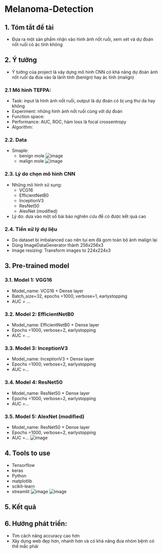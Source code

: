 # Melanoma-Detection
## 1. Tóm tắt đề tài
* Đưa ra một sản phẩm nhận vào hình ảnh nốt ruồi, xem xét và dự đoán nốt ruồi có ác tính không
## 2. Ý tưởng
* Ý tưởng của project là xây dựng mô hình CNN có khả năng dự đoán ảnh nốt ruồi da đưa vào là lành tính (benign) hay ác tính (malign)
### 2.1 Mô hình TEFPA:
* Task: input là hình ảnh nốt ruồi, output là dự đoán có bị ung thư da hay không
* Experiment: những hình ảnh nốt ruồi cùng với dự đoán 
* Function space: 
* Performance: AUC, ROC, hàm loss là focal crossentropy
* Algorithm: 
### 2.2. Data
* Smaple:
  * benign mole
![image](https://user-images.githubusercontent.com/84164707/118297028-d487cc00-b507-11eb-903b-f185bf93d29d.png)
  * malign mole
![image](https://user-images.githubusercontent.com/84164707/118296814-92f72100-b507-11eb-8578-593fed63c3ef.png)
### 2.3. Lý do chọn mô hình CNN
* Những mô hình sử sụng:
  + VCG16
  + EfficientNetB0
  + InceptionV3
  + ResNet50
  + AlexNet (modified)
* Lý do: dựa vào một số bài báo nghiên cứu để có được kết quả cao
### 2.4. Tiền xử lý dự liệu
* Do dataset bị imbalanced cao nên tụi em đã gom toàn bộ ảnh malign lại
* Dùng ImageDataGenerator thành 256x256x3
* Image resizing: Transform images to 224x224x3
## 3. Pre-trained model
### 3.1. Model 1: VGG16
* Model_name: VCG16 + Dense layer
* Batch_size=32, epochs =1000, verbose=1, earlystopping
* AUC = …
### 3.2. Model 2: EfficientNetB0
* Model_name: EfficientNetB0 + Dense layer
* Epochs =1000, verbose=2, earlystopping
* AUC = …
### 3.3. Model 3: InceptionV3
* Model_name: InceptionV3 + Dense layer
* Epochs =1000, verbose=2, earlystopping
* AUC =...
### 3.4. Model 4: ResNet50
* Model_name: ResNet50 + Dense layer
* Epochs =1000, verbose=2, earlystopping
* AUC =...

### 3.5. Model 5: AlexNet (modified)
* Model_name: ResNet50 + Dense layer
* Epochs =1000, verbose=2, earlystopping
* AUC =...
![image](https://user-images.githubusercontent.com/84164707/118298285-7c51c980-b509-11eb-8e47-dc8860560006.png)

## 4. Tools to use
* Tensorflow
* keras
* Python
* matplotlib
* scikit-learn
* streamlit
![image](https://user-images.githubusercontent.com/84164707/118298422-a4412d00-b509-11eb-8abd-4f0441a00c88.png)
![image](https://user-images.githubusercontent.com/84164707/118298436-a86d4a80-b509-11eb-9b66-792f926e37bd.png)

## 5. Kết quả
## 6. Hướng phát triển:
* Tìm cách nâng accuracy cao hơn
* Xây dựng web đẹp hơn, nhanh hơn và có khả năng đưa nhóm bệnh có thể mắc phải

